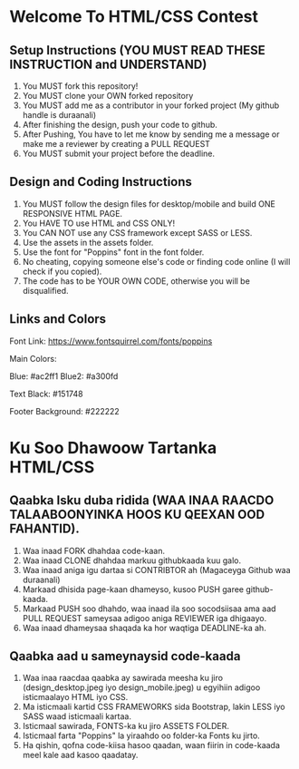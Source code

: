 # Welcome To HTML/CSS Contest

## Setup Instructions (YOU MUST READ THESE INSTRUCTION and UNDERSTAND)

1. You MUST fork this repository!
2. You MUST clone your OWN forked repository
3. You MUST add me as a contributor in your forked project (My github handle is duraanali)
4. After finishing the design, push your code to github.
5. After Pushing, You have to let me know by sending me a message or make me a reviewer by creating a PULL REQUEST
6. You MUST submit your project before the deadline.

## Design and Coding Instructions

1. You MUST follow the design files for desktop/mobile and build ONE  RESPONSIVE HTML PAGE.
2. You HAVE TO use HTML and CSS ONLY!
3. You CAN NOT use any CSS framework except SASS or LESS.
4. Use the assets in the assets folder.
5. Use the font for "Poppins" font in the font folder.
6. No cheating, copying someone else's code or finding code online (I will check if you copied).
7. The code has to be YOUR OWN CODE, otherwise you will be disqualified. 


## Links and Colors

Font Link: https://www.fontsquirrel.com/fonts/poppins

Main Colors: 

Blue: #ac2ff1
Blue2: #a300fd

Text Black: #151748

Footer Background: #222222

# Ku Soo Dhawoow Tartanka HTML/CSS

## Qaabka Isku duba ridida (WAA INAA RAACDO TALAABOONYINKA HOOS KU QEEXAN OOD FAHANTID).

1. Waa inaad FORK dhahdaa code-kaan.
2. Waa inaad CLONE dhahdaa markuu githubkaada kuu galo.
3. Waa inaad aniga igu dartaa si CONTRIBTOR ah (Magaceyga Github waa duraanali)
4. Markaad dhisida page-kaan dhameyso, kusoo PUSH garee github-kaada.
5. Markaad PUSH soo dhahdo, waa inaad ila soo socodsiisaa ama aad PULL REQUEST sameysaa adigoo aniga REVIEWER iga dhigaayo.
6. Waa inaad dhameysaa shaqada ka hor waqtiga DEADLINE-ka ah.

## Qaabka aad u sameynaysid code-kaada

1. Waa inaa raacdaa qaabka ay sawirada meesha ku jiro (design_desktop.jpeg iyo design_mobile.jpeg) u egyihiin adigoo isticmaalayo HTML iyo CSS.
2. Ma isticmaali kartid CSS FRAMEWORKS sida Bootstrap, lakin LESS iyo SASS waad isticmaali kartaa.
3. Isticmaal sawirada, FONTS-ka ku jiro ASSETS FOLDER.
4. Isticmaal farta "Poppins" la yiraahdo oo folder-ka Fonts ku jirto.
5. Ha qishin, qofna code-kiisa hasoo qaadan, waan fiirin in code-kaada meel kale aad kasoo qaadatay.


